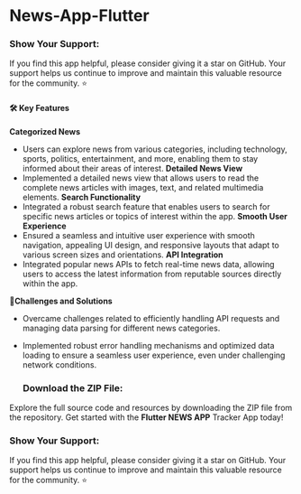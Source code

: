# News-App-Flutter

 ### Show Your Support: 
 If you find this app helpful, please consider giving it a star on GitHub. Your support helps us continue to improve and maintain this valuable resource for the community. ⭐

#### 🛠️ Key Features

**Categorized News**
- Users can explore news from various categories, including technology, sports, politics, entertainment, and more, enabling them to stay informed about their areas of interest.
**Detailed News View**
- Implemented a detailed news view that allows users to read the complete news articles with images, text, and related multimedia elements.
**Search Functionality**
- Integrated a robust search feature that enables users to search for specific news articles or topics of interest within the app.
**Smooth User Experience**
- Ensured a seamless and intuitive user experience with smooth navigation, appealing UI design, and responsive layouts that adapt to various screen sizes and orientations.
**API Integration**
- Integrated popular news APIs to fetch real-time news data, allowing users to access the latest information from reputable sources directly within the app.


🔧**Challenges and Solutions**
- Overcame challenges related to efficiently handling API requests and managing data parsing for different news categories.
- Implemented robust error handling mechanisms and optimized data loading to ensure a seamless user experience, even under challenging network conditions.


  ### Download the ZIP File:
 Explore the full source code and resources by downloading the ZIP file from the repository. Get started with the **Flutter NEWS APP** Tracker App today!

 ### Show Your Support: 
 If you find this app helpful, please consider giving it a star on GitHub. Your support helps us continue to improve and maintain this valuable resource for the community. ⭐
